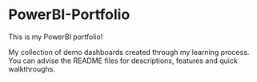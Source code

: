 # PowerBI-Portfolio
This is my PowerBI portfolio!

My collection of demo dashboards created through my learning process. You can advise the README files for descriptions, features and quick walkthroughs.
